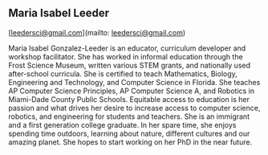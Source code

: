 ## Maria Isabel Leeder[leedersci@gmail.com](mailto: leedersci@gmail.com)Maria Isabel Gonzalez-Leeder is an educator, curriculum developer and workshop facilitator.  She has worked in informal education through the Frost Science Museum, written various STEM grants, and nationally used after-school curricula.  She is certified to teach Mathematics, Biology, Engineering and Technology, and Computer Science in Florida. She teaches AP Computer Science Principles, AP Computer Science A, and Robotics in Miami-Dade County Public Schools. Equitable access to education is her passion and what drives her desire to increase access to computer science, robotics, and engineering for students and teachers.  She is an immigrant and a first generation college graduate.  In her spare time, she enjoys spending time outdoors, learning about nature, different cultures and our amazing planet. She hopes to start working on her PhD in the near future.